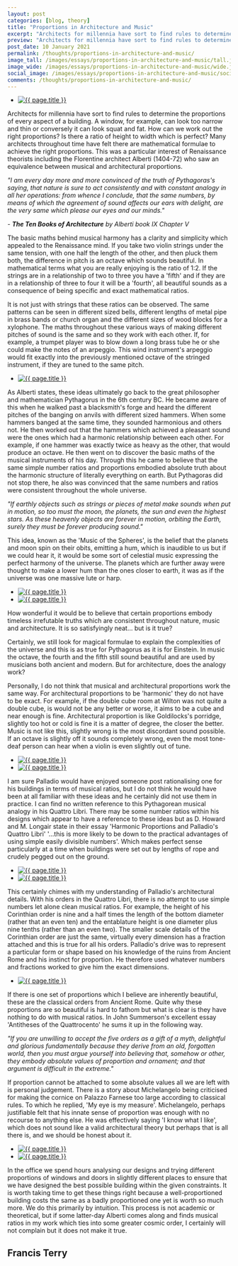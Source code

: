 ```yaml
---
layout: post
categories: [blog, theory]
title: "Proportions in Architecture and Music"
excerpt: "Architects for millennia have sort to find rules to determine the proportions of every aspect of a building. A window, for example, can look too narrow and thin or conversely it can look squat and fat. How can we work out the right proportions?"
preview: "Architects for millennia have sort to find rules to determine the proportions of every aspect of a building. A window, for example, can look too narrow and thin or conversely it can look squat and fat. How can we work out the right proportions?"
post_date: 10 January 2021
permalink: /thoughts/proportions-in-architecture-and-music/
image_tall: /images/essays/proportions-in-architecture-and-music/tall.jpg
image_wide: /images/essays/proportions-in-architecture-and-music/wide.jpg
social_image: /images/essays/proportions-in-architecture-and-music/social.jpg
comments: /thoughts/proportions-in-architecture-and-music/
---
```


<ul class="list">
	<li class="full">
		<a class="fancybox" rel="group" href="/images/essays/proportions-in-architecture-and-music/01.jpg">
			<img class="lazy" src="/images/essays/proportions-in-architecture-and-music/social.jpg" alt="{{ page.title }}" />
		</a>
	</li>
</ul>

Architects for millennia have sort to find rules to determine the proportions of every aspect of a building. A window, for example, can look too narrow and thin or conversely it can look squat and fat. How can we work out the right proportions? Is there a ratio of height to width which is perfect? Many architects throughout time have felt there are mathematical formulae to achieve the right proportions. This was a particular interest of Renaissance theorists including the Florentine architect Alberti (1404-72) who saw an equivalence between musical and architectural proportions. 

*"I am every day more and more convinced of the truth of Pythagoras's saying, that nature is sure to act consistently and with constant analogy in all her operations: from whence I conclude, that the same numbers, by means of which the agreement of sound affects our ears with delight, are the very same which please our eyes and our minds."*

*- **The Ten Books of Architecture** by Alberti book IX Chapter V*

The basic maths behind musical harmony has a clarity and simplicity which appealed to the Renaissance mind. If you take two violin strings under the same tension, with one half the length of the other, and then pluck them both, the difference in pitch is an octave which sounds beautiful. In mathematical terms what you are really enjoying is the ratio of 1:2. If the strings are in a relationship of two to three you have a 'fifth' and if they are in a relationship of three to four it will be a 'fourth', all beautiful sounds as a consequence of being specific and exact mathematical ratios. 

It is not just with strings that these ratios can be observed. The same patterns can be seen in different sized bells, different lengths of metal pipe in brass bands or church organ and the different sizes of wood blocks for a xylophone.  The maths throughout these various ways of making different pitches of sound is the same and so they work with each other. If, for example, a trumpet player was to blow down a long brass tube he or she could make the notes of an arpeggio. This wind instrument's arpeggio would fit exactly into the previously mentioned octave of the stringed instrument, if they are tuned to the same pitch. 

<ul class="list">
	<li class="full">
		<a class="fancybox" rel="group" href="/images/essays/proportions-in-architecture-and-music/02.jpg">
			<img class="lazy" src="/images/essays/proportions-in-architecture-and-music/thumbs/02.jpg" alt="{{ page.title }}" />
		</a>
	</li>
</ul>

As Alberti states, these ideas ultimately go back to the great philosopher and mathematician Pythagorus in the 6th century BC.  He became aware of this when he walked past a blacksmith's forge and heard the different pitches of the banging on anvils with different sized hammers. When some hammers banged at the same time, they sounded harmonious and others not. He then worked out that the hammers which achieved a pleasant sound were the ones which had a harmonic relationship between each other. For example, if one hammer was exactly twice as heavy as the other, that would produce an octave. He then went on to discover the basic maths of the musical instruments of his day. Through this he came to believe that the same simple number ratios and proportions embodied absolute truth about the harmonic structure of literally everything on earth. But Pythagoras did not stop there, he also was convinced that the same numbers and ratios were consistent throughout the whole universe.

*"If earthly objects such as strings or pieces of metal make sounds when put in motion, so too must the moon, the planets, the sun and even the highest stars. As these heavenly objects are forever in motion, orbiting the Earth, surely they must be forever producing sound."*

This idea, known as the 'Music of the Spheres', is the belief that the planets and moon spin on their obits, emitting a hum, which is inaudible to us but if we could hear it, it would be some sort of celestial music expressing the perfect harmony of the universe. The planets which are further away were thought to make a lower hum than the ones closer to earth, it was as if the universe was one massive lute or harp. 

<ul class="list">
	<li class="half">
		<a class="fancybox" rel="group" href="/images/essays/proportions-in-architecture-and-music/03.jpg">
			<img class="lazy" src="/images/essays/proportions-in-architecture-and-music/thumbs/03.jpg" alt="{{ page.title }}" />
		</a>
	</li>
	<li class="half">
		<a class="fancybox" rel="group" href="/images/essays/proportions-in-architecture-and-music/04.jpg">
			<img class="lazy" src="/images/essays/proportions-in-architecture-and-music/thumbs/04.jpg" alt="{{ page.title }}" />
		</a>
	</li>
</ul>

How wonderful it would be to believe that certain proportions embody timeless irrefutable truths which are consistent throughout nature, music and architecture. It is so satisfyingly neat... but is it true?

Certainly, we still look for magical formulae to explain the complexities of the universe and this is as true for Pythagorus as it is for Einstein.  In music the octave, the fourth and the fifth still sound beautiful and are used by musicians both ancient and modern. But for architecture, does the analogy work? 

Personally, I do not think that musical and architectural proportions work the same way. For architectural proportions to be 'harmonic' they do not have to be exact. For example, if the double cube room at Wilton was not quite a double cube, is would not be any better or worse, it aims to be a cube and near enough is fine. Architectural proportion is like Goldilocks's porridge, slightly too hot or cold is fine it is a matter of degree, the closer the better. Music is not like this, slightly wrong is the most discordant sound possible. If an octave is slightly off it sounds completely wrong, even the most tone-deaf person can hear when a violin is even slightly out of tune.

<ul class="list">
	<li class="half">
		<a class="fancybox" rel="group" href="/images/essays/proportions-in-architecture-and-music/05.jpg">
			<img class="lazy" src="/images/essays/proportions-in-architecture-and-music/thumbs/05.jpg" alt="{{ page.title }}" />
		</a>
	</li>
	<li class="half">
		<a class="fancybox" rel="group" href="/images/essays/proportions-in-architecture-and-music/06.jpg">
			<img class="lazy" src="/images/essays/proportions-in-architecture-and-music/thumbs/06.jpg" alt="{{ page.title }}" />
		</a>
	</li>
</ul>

I am sure Palladio would have enjoyed someone post rationalising one for his buildings in terms of musical ratios, but I do not think he would have been at all familiar with these ideas and he certainly did not use them in practice. I can find no written reference to this Pythagorean musical analogy in his Quattro Libri. There may be some number ratios within his designs which appear to have a reference to these ideas but as D. Howard and M. Longair state in their essay 'Harmonic Proportions and Palladio's Quattro Libri' '...this is more likely to be down to the practical advantages of using simple easily divisible numbers'. Which makes perfect sense particularly at a time when buildings were set out by lengths of rope and crudely pegged out on the ground.

<ul class="list">
	<li class="half">
		<a class="fancybox" rel="group" href="/images/essays/proportions-in-architecture-and-music/07.jpg">
			<img class="lazy" src="/images/essays/proportions-in-architecture-and-music/thumbs/07.jpg" alt="{{ page.title }}" />
		</a>
	</li>
	<li class="half">
		<a class="fancybox" rel="group" href="/images/essays/proportions-in-architecture-and-music/08.jpg">
			<img class="lazy" src="/images/essays/proportions-in-architecture-and-music/thumbs/08.jpg" alt="{{ page.title }}" />
		</a>
	</li>
</ul>

This certainly chimes with my understanding of Palladio's architectural details. With his orders in the Quattro Libri, there is no attempt to use simple numbers let alone clean musical ratios. For example, the height of his Corinthian order is nine and a half times the length of the bottom diameter (rather that an even ten) and the entablature height is one diameter plus nine tenths (rather than an even two). The smaller scale details of the Corinthian order are just the same, virtually every dimension has a fraction attached and this is true for all his orders. Palladio's drive was to represent a particular form or shape based on his knowledge of the ruins from Ancient Rome and his instinct for proportion. He therefore used whatever numbers and fractions worked to give him the exact dimensions. 

<ul class="list">
	<li class="full">
		<a class="fancybox" rel="group" href="/images/essays/proportions-in-architecture-and-music/09.jpg">
			<img class="lazy" src="/images/essays/proportions-in-architecture-and-music/thumbs/09.jpg" alt="{{ page.title }}" />
		</a>
	</li>
</ul>

If there is one set of proportions which I believe are inherently beautiful, these are the classical orders from Ancient Rome. Quite why these proportions are so beautiful is hard to fathom but what is clear is they have nothing to do with musical ratios. In John Summerson's excellent essay 'Antitheses of the Quattrocento' he sums it up in the following way. 

*"If you are unwilling to accept the five orders as a gift of a myth, delightful and glorious fundamentally because they derive from an old, forgotten world, then you must argue yourself into believing that, somehow or other, they embody absolute values of proportion and ornament; and that argument is difficult in the extreme."*

If proportion cannot be attached to some absolute values all we are left with is personal judgement. There is a story about Michelangelo being criticised for making the cornice on Palazzo Farnese too large according to classical rules. To which he replied, 'My eye is my measure'. Michelangelo, perhaps justifiable felt that his innate sense of proportion was enough with no recourse to anything else. He was effectively saying 'I know what I like', which does not sound like a valid architectural theory but perhaps that is all there is, and we should be honest about it.

<ul class="list">
	<li class="half">
		<a class="fancybox" rel="group" href="/images/essays/proportions-in-architecture-and-music/10.jpg">
			<img class="lazy" src="/images/essays/proportions-in-architecture-and-music/thumbs/10.jpg" alt="{{ page.title }}" />
		</a>
	</li>
	<li class="half">
		<a class="fancybox" rel="group" href="/images/essays/proportions-in-architecture-and-music/11.jpg">
			<img class="lazy" src="/images/essays/proportions-in-architecture-and-music/thumbs/11.jpg" alt="{{ page.title }}" />
		</a>
	</li>
</ul>

In the office we spend hours analysing our designs and trying different proportions of windows and doors in slightly different places to ensure that we have designed the best possible building within the given constraints. It is worth taking time to get these things right because a well-proportioned building costs the same as a badly proportioned one yet is worth so much more. We do this primarily by intuition. This process is not academic or theoretical, but if some latter-day Alberti comes along and finds musical ratios in my work which ties into some greater cosmic order, I certainly will not complain but it does not make it true.

## Francis Terry<br/><br/>

